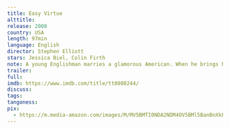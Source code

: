 ```yaml
---
title: Easy Virtue
alttitle:
release: 2008
country: USA
length: 97min
language: English
director: Stephen Elliott
stars: Jessica Biel, Colin Firth
note: A young Englishman marries a glamorous American. When he brings her home to meet the parents, she arrives like a blast from the future
trailer:
full:
imdb: https://www.imdb.com/title/tt0808244/
discuss:
tags:
tangoness:
pix:
  - https://m.media-amazon.com/images/M/MV5BMTI0NDA2NDM4OV5BMl5BanBnXkFtZTcwMjUxODk0Mg@@._V1_SY1000_CR0,0,688,1000_AL_.jpg
---
```


